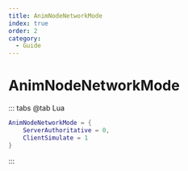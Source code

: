 ```yaml
---
title: AnimNodeNetworkMode
index: true
order: 2
category:
  - Guide
---
```


# AnimNodeNetworkMode
::: tabs
@tab Lua
```lua
AnimNodeNetworkMode = {
    ServerAuthoritative = 0,
    ClientSimulate = 1
}
```
:::